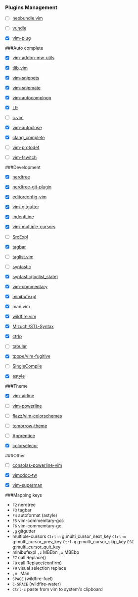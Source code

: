 ### Plugins Management
- [ ] [neobundle.vim](https://github.com/Shougo/neobundle.vim) 
- [ ] [vundle](https://github.com/gmarik/Vundle.vim)
- [X] [vim-plug](https://github.com/junegunn/vim-plug)


###Auto complete
- [X] [vim-addon-mw-utils](https://github.com/MarcWeber/vim-addon-mw-utils) 
- [X] [tlib_vim](https://github.com/tomtom/tlib_vim) 
- [X] [vim-snippets](https://github.com/scps950707/vim-snippets) 
- [X] [vim-snipmate](https://github.com/garbas/vim-snipmate) 
- [X] [vim-autocomplpop](https://github.com/othree/vim-autocomplpop)
- [X] [L9](https://github.com/vim-scripts/L9)
- [ ] [c.vim](https://github.com/scps950707/c.vim) 
- [X] [vim-autoclose](https://github.com/Townk/vim-autoclose)
- [X] [clang_complete](https://github.com/Rip-Rip/clang_complete)
- [ ] [vim-protodef](https://github.com/scps950707/vim-protodef)
- [ ] [vim-fswitch](https://github.com/derekwyatt/vim-fswitch)


###Development
- [X] [nerdtree](https://github.com/scrooloose/nerdtree) 
- [X] [nerdtree-git-plugin](https://github.com/Xuyuanp/nerdtree-git-plugin)
- [X] [editorconfig-vim](https://github.com/editorconfig/editorconfig-vim) 
- [X] [vim-gitgutter](https://github.com/airblade/vim-gitgutter) 
- [X] [indentLine](https://github.com/Yggdroot/indentLine) 
- [X] [vim-multiple-cursors](https://github.com/terryma/vim-multiple-cursors) 
- [ ] [SrcExpl](https://github.com/wesleyche/SrcExpl) 
- [X] [tagbar](https://github.com/majutsushi/tagbar) 
- [ ] [taglist.vim](https://github.com/vim-scripts/taglist.vim) 
- [ ] [syntastic](https://github.com/scrooloose/syntastic) 
- [X] [syntastic(loclist_state)](https://github.com/scrooloose/syntastic/tree/loclist_state) 
- [X] [vim-commentary](https://github.com/tpope/vim-commentary) 
- [X] [minibufexpl](https://github.com/fholgado/minibufexpl.vim)
- [X] man.vim 
- [X] [wildfire.vim](https://github.com/gcmt/wildfire.vim)
- [X] [Mizuchi/STL-Syntax](https://github.com/Mizuchi/STL-Syntax)
- [X] [ctrlp](https://github.com/kien/ctrlp.vim)
- [ ] [tabular](https://github.com/godlygeek/tabular)
- [X] [tpope/vim-fugitive](https://github.com/tpope/vim-fugitive)
- [ ] [SingleCompile](https://github.com/xuhdev/SingleCompile)
- [X] [astyle](http://astyle.sourceforge.net/)



###Theme
- [X] [vim-airline](https://github.com/bling/vim-airline) 
- [ ] [vim-powerline](https://github.com/Lokaltog/vim-powerline) 
- [ ] [flazz/vim-colorschemes](https://github.com/flazz/vim-colorschemes) 
- [ ] [tomorrow-theme](https://github.com/chriskempson/tomorrow-theme) 
- [ ] [Apprentice](https://github.com/romainl/Apprentice) 
- [X] [colorselecor](https://github.com/c9s/colorselector.vim)


###Other
- [ ] [consolas-powerline-vim](https://github.com/eugeii/consolas-powerline-vim)
- [X] [vimcdoc-tw](https://github.com/chusiang/vimcdoc-tw)
- [X] [vim-superman](https://github.com/jez/vim-superman)


###Mapping keys

- ```F2``` nerdtree
- ```F3``` tagbar 
- ```F4``` autoformat (astyle)
- ```F5``` vim-commemtary-gcc
- ```F6``` vim-commemtary-gc
- ```,g``` gitgutter
- multiple-cursors
```Ctrl-n``` g:multi_cursor_next_key
```Ctrl-m``` g:multi_cursor_prev_key
```Ctrl-q``` g:multi_cursor_skip_key
```ESC``` g:multi_cursor_quit_key
- minibufexpl
```,z``` MBEbn
 ```,x``` MBEbp
- ```F7``` call Replace()
- ```F8``` call Replace(confirm)
- ```F9``` visual selection replace
- ```,m ``` Man
- ```SPACE``` <Plug>(wildfire-fuel)
- ```C-SPACE``` <Plug>(wildfire-water)
- ```Ctrl-c``` paste from vim to system's clipboard
